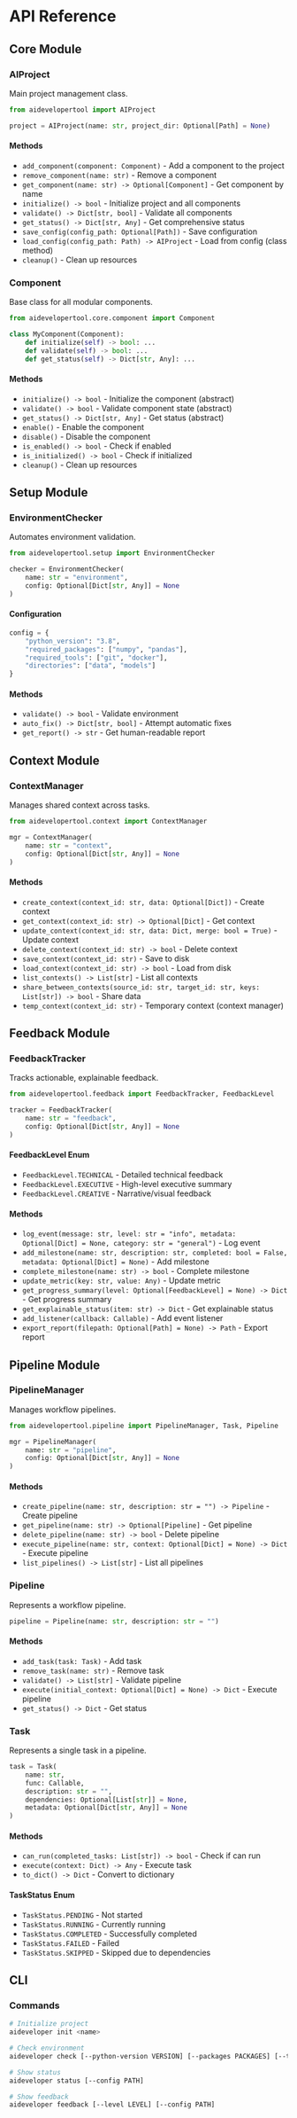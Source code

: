 # API Reference

## Core Module

### AIProject

Main project management class.

```python
from aidevelopertool import AIProject

project = AIProject(name: str, project_dir: Optional[Path] = None)
```

#### Methods

- `add_component(component: Component)` - Add a component to the project
- `remove_component(name: str)` - Remove a component
- `get_component(name: str) -> Optional[Component]` - Get component by name
- `initialize() -> bool` - Initialize project and all components
- `validate() -> Dict[str, bool]` - Validate all components
- `get_status() -> Dict[str, Any]` - Get comprehensive status
- `save_config(config_path: Optional[Path])` - Save configuration
- `load_config(config_path: Path) -> AIProject` - Load from config (class method)
- `cleanup()` - Clean up resources

### Component

Base class for all modular components.

```python
from aidevelopertool.core.component import Component

class MyComponent(Component):
    def initialize(self) -> bool: ...
    def validate(self) -> bool: ...
    def get_status(self) -> Dict[str, Any]: ...
```

#### Methods

- `initialize() -> bool` - Initialize the component (abstract)
- `validate() -> bool` - Validate component state (abstract)
- `get_status() -> Dict[str, Any]` - Get status (abstract)
- `enable()` - Enable the component
- `disable()` - Disable the component
- `is_enabled() -> bool` - Check if enabled
- `is_initialized() -> bool` - Check if initialized
- `cleanup()` - Clean up resources

## Setup Module

### EnvironmentChecker

Automates environment validation.

```python
from aidevelopertool.setup import EnvironmentChecker

checker = EnvironmentChecker(
    name: str = "environment",
    config: Optional[Dict[str, Any]] = None
)
```

#### Configuration

```python
config = {
    "python_version": "3.8",
    "required_packages": ["numpy", "pandas"],
    "required_tools": ["git", "docker"],
    "directories": ["data", "models"]
}
```

#### Methods

- `validate() -> bool` - Validate environment
- `auto_fix() -> Dict[str, bool]` - Attempt automatic fixes
- `get_report() -> str` - Get human-readable report

## Context Module

### ContextManager

Manages shared context across tasks.

```python
from aidevelopertool.context import ContextManager

mgr = ContextManager(
    name: str = "context",
    config: Optional[Dict[str, Any]] = None
)
```

#### Methods

- `create_context(context_id: str, data: Optional[Dict])` - Create context
- `get_context(context_id: str) -> Optional[Dict]` - Get context
- `update_context(context_id: str, data: Dict, merge: bool = True)` - Update context
- `delete_context(context_id: str) -> bool` - Delete context
- `save_context(context_id: str)` - Save to disk
- `load_context(context_id: str) -> bool` - Load from disk
- `list_contexts() -> List[str]` - List all contexts
- `share_between_contexts(source_id: str, target_id: str, keys: List[str]) -> bool` - Share data
- `temp_context(context_id: str)` - Temporary context (context manager)

## Feedback Module

### FeedbackTracker

Tracks actionable, explainable feedback.

```python
from aidevelopertool.feedback import FeedbackTracker, FeedbackLevel

tracker = FeedbackTracker(
    name: str = "feedback",
    config: Optional[Dict[str, Any]] = None
)
```

#### FeedbackLevel Enum

- `FeedbackLevel.TECHNICAL` - Detailed technical feedback
- `FeedbackLevel.EXECUTIVE` - High-level executive summary
- `FeedbackLevel.CREATIVE` - Narrative/visual feedback

#### Methods

- `log_event(message: str, level: str = "info", metadata: Optional[Dict] = None, category: str = "general")` - Log event
- `add_milestone(name: str, description: str, completed: bool = False, metadata: Optional[Dict] = None)` - Add milestone
- `complete_milestone(name: str) -> bool` - Complete milestone
- `update_metric(key: str, value: Any)` - Update metric
- `get_progress_summary(level: Optional[FeedbackLevel] = None) -> Dict` - Get progress summary
- `get_explainable_status(item: str) -> Dict` - Get explainable status
- `add_listener(callback: Callable)` - Add event listener
- `export_report(filepath: Optional[Path] = None) -> Path` - Export report

## Pipeline Module

### PipelineManager

Manages workflow pipelines.

```python
from aidevelopertool.pipeline import PipelineManager, Task, Pipeline

mgr = PipelineManager(
    name: str = "pipeline",
    config: Optional[Dict[str, Any]] = None
)
```

#### Methods

- `create_pipeline(name: str, description: str = "") -> Pipeline` - Create pipeline
- `get_pipeline(name: str) -> Optional[Pipeline]` - Get pipeline
- `delete_pipeline(name: str) -> bool` - Delete pipeline
- `execute_pipeline(name: str, context: Optional[Dict] = None) -> Dict` - Execute pipeline
- `list_pipelines() -> List[str]` - List all pipelines

### Pipeline

Represents a workflow pipeline.

```python
pipeline = Pipeline(name: str, description: str = "")
```

#### Methods

- `add_task(task: Task)` - Add task
- `remove_task(name: str)` - Remove task
- `validate() -> List[str]` - Validate pipeline
- `execute(initial_context: Optional[Dict] = None) -> Dict` - Execute pipeline
- `get_status() -> Dict` - Get status

### Task

Represents a single task in a pipeline.

```python
task = Task(
    name: str,
    func: Callable,
    description: str = "",
    dependencies: Optional[List[str]] = None,
    metadata: Optional[Dict[str, Any]] = None
)
```

#### Methods

- `can_run(completed_tasks: List[str]) -> bool` - Check if can run
- `execute(context: Dict) -> Any` - Execute task
- `to_dict() -> Dict` - Convert to dictionary

#### TaskStatus Enum

- `TaskStatus.PENDING` - Not started
- `TaskStatus.RUNNING` - Currently running
- `TaskStatus.COMPLETED` - Successfully completed
- `TaskStatus.FAILED` - Failed
- `TaskStatus.SKIPPED` - Skipped due to dependencies

## CLI

### Commands

```bash
# Initialize project
aideveloper init <name>

# Check environment
aideveloper check [--python-version VERSION] [--packages PACKAGES] [--tools TOOLS] [--directories DIRS] [--auto-fix]

# Show status
aideveloper status [--config PATH]

# Show feedback
aideveloper feedback [--level LEVEL] [--config PATH]
```
